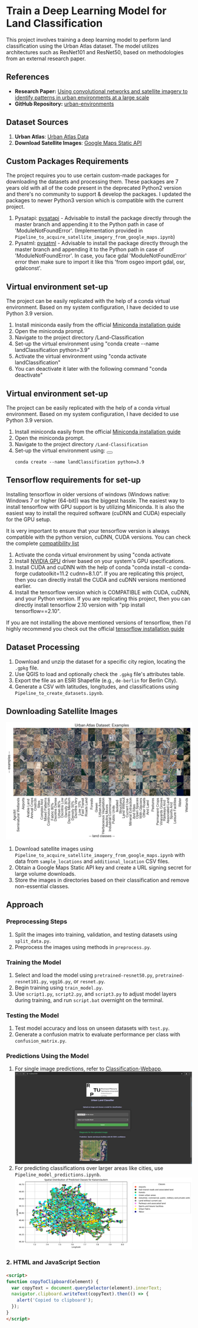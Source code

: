 # Train a Deep Learning Model for Land Classification

This project involves training a deep learning model to perform land classification using the Urban Atlas dataset. The model utilizes architectures such as ResNet101 and ResNet50, based on methodologies from an external research paper.

## References
- **Research Paper:** [Using convolutional networks and satellite imagery to identify patterns in urban environments at a large scale](https://arxiv.org/abs/1704.02965)
- **GitHub Repository:** [urban-environments](https://github.com/adrianalbert/urban-environments)

## Dataset Sources

1. **Urban Atlas**: [Urban Atlas Data](https://www.eea.europa.eu/en/datahub/datahubitem-view/e006507d-15c8-49e6-959c-53b61facd873)
2. **Download Satellite Images**: [Google Maps Static API](https://developers.google.com/maps/documentation/maps-static/overview)

## Custom Packages Requirements
The project requires you to use certain custom-made packages for downloading the datasets and processing them. These packages are 7 years old with all of the code present in the deprecated Python2 version and there's no community to support & develop the packages. I updated the packages to newer Python3 version which is compatible with the current project.  
1. Pysatapi: [pysatapi](https://github.com/manas-1404/pysatapi) - Advisable to install the package directly through the master branch and appending it to the Python path in case of 'ModuleNotFoundError'. (Implementation provided in `Pipeline_to_acquire_satellite_imagery_from_google_maps.ipynb`)
2. Pysatml: [pysatml](https://github.com/manas-1404/pysatml) - Advisable to install the package directly through the master branch and appending it to the Python path in case of 'ModuleNotFoundError'. In case, you face gdal 'ModuleNotFoundError' error then make sure to import it like this 'from osgeo import gdal, osr, gdalconst'.

## Virtual environment set-up
The project can be easily replicated with the help of a conda virtual environment. Based on my system configuration, I have decided to use Python 3.9 version. 

1. Install miniconda easily from the official [Miniconda installation guide](https://docs.anaconda.com/miniconda/)
2. Open the miniconda prompt. 
3. Navigate to the project directory /Land-Classification
3. Set-up the virtual environment using "conda create --name landClassification python=3.9"
4. Activate the virtual environment using "conda activate landClassification"
5. You can deactivate it later with the following command "conda deactivate"

## Virtual environment set-up
The project can be easily replicated with the help of a conda virtual environment. Based on my system configuration, I have decided to use Python 3.9 version. 

1. Install miniconda easily from the official [Miniconda installation guide](https://docs.anaconda.com/miniconda/)
2. Open the miniconda prompt. 
3. Navigate to the project directory `/Land-Classification`
4. Set-up the virtual environment using:
    <button onclick="copyToClipboard('#code1')"></button>
    <pre><code id="code1">conda create --name landClassification python=3.9</code></pre>


## Tensorflow requirements for set-up
Installing tensorflow in older versions of windows (Windows native: Windows 7 or higher (64-bit)) was the biggest hassle. The easiest way to install tensorflow with GPU support is by utilizing Miniconda. It is also the easiest way to install the required software (cuDNN and CUDA) especially for the GPU setup.

It is very important to ensure that your tensorflow version is always compatible with the python version, cuDNN, CUDA versions. You can check the complete [compatibility list](https://www.tensorflow.org/install/source#gpu)

1. Activate the conda virtual environment by using "conda activate <name of virtual environment>
2. Install [NVIDIA GPU](https://www.nvidia.com/Download/index.aspx) driver based on your system's GPU specifications.
3. Install CUDA and cuDNN with the help of conda "conda install -c conda-forge cudatoolkit=11.2 cudnn=8.1.0". If you are replicating this project, then you can directly install the CUDA and cuDNN versions mentioned earlier.
4. Install the tensorflow version which is COMPATIBLE with CUDA, cuDNN, and your Python version. If you are replicating this project, then you can directly install tensorflow 2.10 version with "pip install tensorflow==2.10".

If you are not installing the above mentioned versions of tensorflow, then I'd highly recommend you check out the official [tensorflow installation guide](https://www.tensorflow.org/install/pip#windows-wsl2_1)

## Dataset Processing

1. Download and unzip the dataset for a specific city region, locating the `.gpkg` file.
2. Use QGIS to load and optionally check the `.gpkg` file's attributes table.
3. Export the file as an ESRI Shapefile (e.g., `de-berlin` for Berlin City).
4. Generate a CSV with latitudes, longitudes, and classifications using `Pipeline_to_create_datasets.ipynb`.

## Downloading Satellite Images

![Satellite images of different classes](<images/urban-atlas-images.png>)

1. Download satellite images using `Pipeline_to_acquire_satellite_imagery_from_google_maps.ipynb` with data from `sample_locations` and `additional_location` CSV files.
2. Obtain a Google Maps Static API key and create a URL signing secret for large volume downloads.
3. Store the images in directories based on their classification and remove non-essential classes.

## Approach

### Preprocessing Steps

1. Split the images into training, validation, and testing datasets using `split_data.py`.
2. Preprocess the images using methods in `preprocess.py`.

### Training the Model

1. Select and load the model using `pretrained-resnet50.py`, `pretrained-resnet101.py`, `vgg16.py`, or `resnet.py`.
2. Begin training using `train_model.py`.
3. Use `script1.py`, `script2.py`, and `script3.py` to adjust model layers during training, and run `script.bat` overnight on the terminal.

### Testing the Model

1. Test model accuracy and loss on unseen datasets with `test.py`.
2. Generate a confusion matrix to evaluate performance per class with `confusion_matrix.py`.

### Predictions Using the Model

1. For single image predictions, refer to [Classification-Webapp](https://github.com/manas-1404/Classification-Webapp).
   ![Classification-Webapp](<images/classification-image.jpeg>)
2. For predicting classifications over larger areas like cities, use `Pipeline_model_predictions.ipynb`.
   ![Spatial Distribution of Kaiserslautern](<images/Spatial%20Distribution%20of%20Predicted%20Classes%20for%20Kaiserslautern.png>)


### 2. HTML and JavaScript Section
```html
<script>
function copyToClipboard(element) {
  var copyText = document.querySelector(element).innerText;
  navigator.clipboard.writeText(copyText).then(() => {
    alert('Copied to clipboard');
  });
}
</script>
```